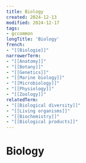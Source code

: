 ```yaml
---
title: Biology
created: 2024-12-13
modified: 2024-12-17
tags:
- gccommon
longTitle: 'Biology'
french:
- "[[Biologie]]"
narrowerTerm:
- "[[Anatomy]]"
- "[[Botany]]"
- "[[Genetics]]"
- "[[Marine biology]]"
- "[[Microbiology]]"
- "[[Physiology]]"
- "[[Zoology]]"
relatedTerm:
- "[[Biological diversity]]"
- "[[Living organisms]]"
- "[[Biochemistry]]"
- "[[Biological products]]"
---
```

# Biology
